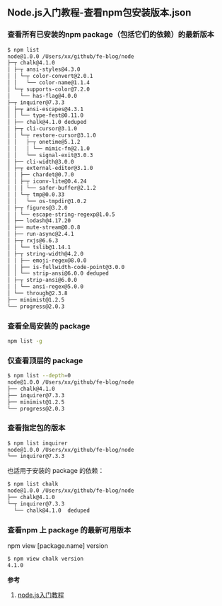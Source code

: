 ## Node.js入门教程-查看npm包安装版本.json

### 查看所有已安装的npm package（包括它们的依赖）的最新版本

```bash
$ npm list
node@1.0.0 /Users/xx/github/fe-blog/node
├─┬ chalk@4.1.0
│ ├─┬ ansi-styles@4.3.0
│ │ └─┬ color-convert@2.0.1
│ │   └── color-name@1.1.4
│ └─┬ supports-color@7.2.0
│   └── has-flag@4.0.0
├─┬ inquirer@7.3.3
│ ├─┬ ansi-escapes@4.3.1
│ │ └── type-fest@0.11.0
│ ├── chalk@4.1.0 deduped
│ ├─┬ cli-cursor@3.1.0
│ │ └─┬ restore-cursor@3.1.0
│ │   ├─┬ onetime@5.1.2
│ │   │ └── mimic-fn@2.1.0
│ │   └── signal-exit@3.0.3
│ ├── cli-width@3.0.0
│ ├─┬ external-editor@3.1.0
│ │ ├── chardet@0.7.0
│ │ ├─┬ iconv-lite@0.4.24
│ │ │ └── safer-buffer@2.1.2
│ │ └─┬ tmp@0.0.33
│ │   └── os-tmpdir@1.0.2
│ ├─┬ figures@3.2.0
│ │ └── escape-string-regexp@1.0.5
│ ├── lodash@4.17.20
│ ├── mute-stream@0.0.8
│ ├── run-async@2.4.1
│ ├─┬ rxjs@6.6.3
│ │ └── tslib@1.14.1
│ ├─┬ string-width@4.2.0
│ │ ├── emoji-regex@8.0.0
│ │ ├── is-fullwidth-code-point@3.0.0
│ │ └── strip-ansi@6.0.0 deduped
│ ├─┬ strip-ansi@6.0.0
│ │ └── ansi-regex@5.0.0
│ └── through@2.3.8
├── minimist@1.2.5
└── progress@2.0.3
```

### 查看全局安装的 package

```bash
npm list -g
```

### 仅查看顶层的 package

```bash
$ npm list --depth=0
node@1.0.0 /Users/xx/github/fe-blog/node
├── chalk@4.1.0
├── inquirer@7.3.3
├── minimist@1.2.5
└── progress@2.0.3
```

### 查看指定包的版本

```bash
$ npm list inquirer
node@1.0.0 /Users/xx/github/fe-blog/node
└── inquirer@7.3.3
```

也适用于安装的 package 的依赖：

```bash
$ npm list chalk
node@1.0.0 /Users/xx/github/fe-blog/node
├── chalk@4.1.0
└─┬ inquirer@7.3.3
  └── chalk@4.1.0  deduped
```

### 查看npm 上 package 的最新可用版本

npm view [package.name] version

```bash
$ npm view chalk version
4.1.0
```

**参考**

1. [node.js入门教程](http://nodejs.cn/learn)
